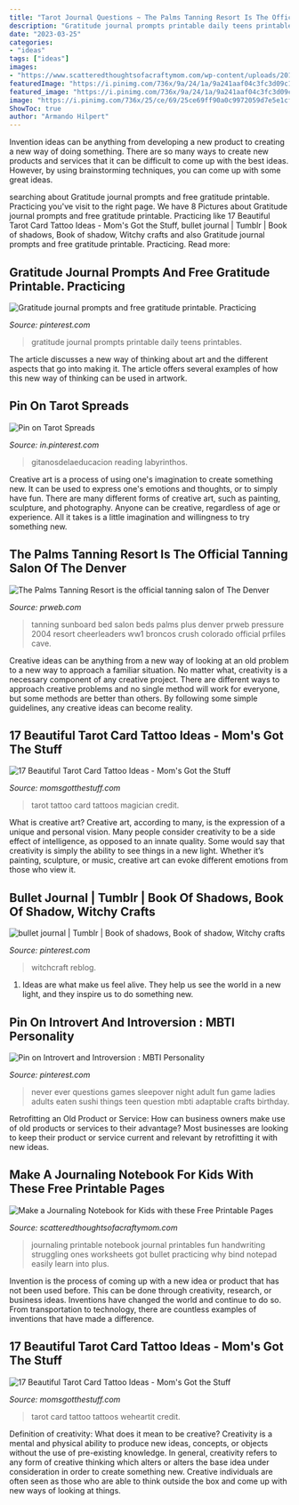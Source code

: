 ```yaml
---
title: "Tarot Journal Questions ~ The Palms Tanning Resort Is The Official Tanning Salon Of The Denver"
description: "Gratitude journal prompts printable daily teens printables"
date: "2023-03-25"
categories:
- "ideas"
tags: ["ideas"]
images:
- "https://www.scatteredthoughtsofacraftymom.com/wp-content/uploads/2015/07/free-printable-journaling-pages-for-kids-1.jpg"
featuredImage: "https://i.pinimg.com/736x/9a/24/1a/9a241aaf04c3fc3d09c1b8ecb57c544d.jpg"
featured_image: "https://i.pinimg.com/736x/9a/24/1a/9a241aaf04c3fc3d09c1b8ecb57c544d.jpg"
image: "https://i.pinimg.com/736x/25/ce/69/25ce69ff90a0c9972059d7e5e1cf4676.jpg"
ShowToc: true
author: "Armando Hilpert"
---
```



Invention ideas can be anything from developing a new product to creating a new way of doing something. There are so many ways to create new products and services that it can be difficult to come up with the best ideas. However, by using brainstorming techniques, you can come up with some great ideas.

	

		
searching about Gratitude journal prompts and free gratitude printable. Practicing you've visit to the right page. We have 8 Pictures about Gratitude journal prompts and free gratitude printable. Practicing like 17 Beautiful Tarot Card Tattoo Ideas - Mom&#039;s Got the Stuff, bullet journal | Tumblr | Book of shadows, Book of shadow, Witchy crafts and also Gratitude journal prompts and free gratitude printable. Practicing. Read more:
		
    
## Gratitude Journal Prompts And Free Gratitude Printable. Practicing

<img loading=lazy src="https://i.pinimg.com/736x/9a/24/1a/9a241aaf04c3fc3d09c1b8ecb57c544d.jpg" onerror="this.onerror=null;this.src='https://tse3.mm.bing.net/th?id=OIP.mm-vRy3wIW3tgKwvH-VriQHaPX&amp;pid=15.1';" alt="Gratitude journal prompts and free gratitude printable. Practicing">

_Source: pinterest.com_

>gratitude journal prompts printable daily teens printables. 

	

The article discusses a new way of thinking about art and the different aspects that go into making it. The article offers several examples of how this new way of thinking can be used in artwork.

    
## Pin On Tarot Spreads

<img loading=lazy src="https://i.pinimg.com/736x/54/41/d4/5441d42410e35103066d772ecf6ba425.jpg" onerror="this.onerror=null;this.src='https://tse4.mm.bing.net/th?id=OIP.lgUHCPNROYK3A1FGFZCH7AHaP-&amp;pid=15.1';" alt="Pin on Tarot Spreads">

_Source: in.pinterest.com_

>gitanosdelaeducacion reading labyrinthos. 

	

Creative art is a process of using one's imagination to create something new. It can be used to express one's emotions and thoughts, or to simply have fun. There are many different forms of creative art, such as painting, sculpture, and photography. Anyone can be creative, regardless of age or experience. All it takes is a little imagination and willingness to try something new.

    
## The Palms Tanning Resort Is The Official Tanning Salon Of The Denver

<img loading=lazy src="http://ww1.prweb.com/prfiles/2004/01/09/97934/Sunboard.JPG" onerror="this.onerror=null;this.src='https://tse2.mm.bing.net/th?id=OIP.AvKCvshWpZIxovdQZ6KGxwHaE9&amp;pid=15.1';" alt="The Palms Tanning Resort is the official tanning salon of The Denver">

_Source: prweb.com_

>tanning sunboard bed salon beds palms plus denver prweb pressure 2004 resort cheerleaders ww1 broncos crush colorado official prfiles cave. 

	

Creative ideas can be anything from a new way of looking at an old problem to a new way to approach a familiar situation. No matter what, creativity is a necessary component of any creative project. There are different ways to approach creative problems and no single method will work for everyone, but some methods are better than others. By following some simple guidelines, any creative ideas can become reality.

    
## 17 Beautiful Tarot Card Tattoo Ideas - Mom&#039;s Got The Stuff

<img loading=lazy src="https://momsgotthestuff.com/wp-content/uploads/2020/10/tarot-card-tattoos-8.jpg" onerror="this.onerror=null;this.src='https://tse1.mm.bing.net/th?id=OIP.H0awmsvLl9vNhvCFUEG_fAHaHa&amp;pid=15.1';" alt="17 Beautiful Tarot Card Tattoo Ideas - Mom&#039;s Got the Stuff">

_Source: momsgotthestuff.com_

>tarot tattoo card tattoos magician credit. 

	

What is creative art?
Creative art, according to many, is the expression of a unique and personal vision. Many people consider creativity to be a side effect of intelligence, as opposed to an innate quality. Some would say that creativity is simply the ability to see things in a new light. Whether it’s painting, sculpture, or music, creative art can evoke different emotions from those who view it.

    
## Bullet Journal | Tumblr | Book Of Shadows, Book Of Shadow, Witchy Crafts

<img loading=lazy src="https://i.pinimg.com/736x/25/ce/69/25ce69ff90a0c9972059d7e5e1cf4676.jpg" onerror="this.onerror=null;this.src='https://tse2.mm.bing.net/th?id=OIP.98wSLo4xUOCk6Ry3CUqA9wHaHa&amp;pid=15.1';" alt="bullet journal | Tumblr | Book of shadows, Book of shadow, Witchy crafts">

_Source: pinterest.com_

>witchcraft reblog. 

	

1. Ideas are what make us feel alive. They help us see the world in a new light, and they inspire us to do something new.

    
## Pin On Introvert And Introversion : MBTI Personality

<img loading=lazy src="https://i.pinimg.com/736x/a4/3a/ec/a43aecfcc7671ad873f575c590bc1e3d.jpg" onerror="this.onerror=null;this.src='https://tse3.mm.bing.net/th?id=OIP.gBQh7NXL_cTYYbezDOV2wAHaJh&amp;pid=15.1';" alt="Pin on Introvert and Introversion : MBTI Personality">

_Source: pinterest.com_

>never ever questions games sleepover night adult fun game ladies adults eaten sushi things teen question mbti adaptable crafts birthday. 

	

Retrofitting an Old Product or Service: How can business owners make use of old products or services to their advantage?
Most businesses are looking to keep their product or service current and relevant by retrofitting it with new ideas.

    
## Make A Journaling Notebook For Kids With These Free Printable Pages

<img loading=lazy src="https://www.scatteredthoughtsofacraftymom.com/wp-content/uploads/2015/07/free-printable-journaling-pages-for-kids-1.jpg" onerror="this.onerror=null;this.src='https://tse1.mm.bing.net/th?id=OIP.14Fg9O1c_-xsTT0-5AGmRQHaQj&amp;pid=15.1';" alt="Make a Journaling Notebook for Kids with these Free Printable Pages">

_Source: scatteredthoughtsofacraftymom.com_

>journaling printable notebook journal printables fun handwriting struggling ones worksheets got bullet practicing why bind notepad easily learn into plus. 

	

Invention is the process of coming up with a new idea or product that has not been used before. This can be done through creativity, research, or business ideas. Inventions have changed the world and continue to do so. From transportation to technology, there are countless examples of inventions that have made a difference.

    
## 17 Beautiful Tarot Card Tattoo Ideas - Mom&#039;s Got The Stuff

<img loading=lazy src="https://momsgotthestuff.com/wp-content/uploads/2020/10/tarot-card-tattoos-5.jpg" onerror="this.onerror=null;this.src='https://tse4.mm.bing.net/th?id=OIP.Ik6SHKEwZIhFm3mIDXQW-gHaGq&amp;pid=15.1';" alt="17 Beautiful Tarot Card Tattoo Ideas - Mom&#039;s Got the Stuff">

_Source: momsgotthestuff.com_

>tarot card tattoo tattoos weheartit credit. 

	

Definition of creativity: What does it mean to be creative?
Creativity is a mental and physical ability to produce new ideas, concepts, or objects without the use of pre-existing knowledge. In general, creativity refers to any form of creative thinking which alters or alters the base idea under consideration in order to create something new. Creative individuals are often seen as those who are able to think outside the box and come up with new ways of looking at things.

